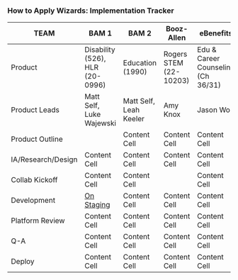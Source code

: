 ### How to Apply Wizards: Implementation Tracker


| TEAM                | BAM 1                          | BAM 2                     | Booz-Allen             |  eBenefits                         |
| -------------       | -------------                  | -------------             | -------------          | -------------                      |
| Product             | Disability (526),   HLR (20-0996) | Education (1990)          | Rogers STEM (22-10203) | Edu & Career Counseling (Ch 36/31) |
| Product Leads       | Matt Self, Luke Wajewski       | Matt Self, Leah Keeler    | Amy Knox               | Jason Wolf                         |
| Product Outline     |                                | Content Cell              | Content Cell           | Content Cell                       |
| IA/Research/Design  | Content Cell                   | Content Cell              | Content Cell           | Content Cell                       |
| Collab Kickoff      | Content Cell                   | Content Cell              |                        | Content Cell                       |
| Development         | [On Staging](https://staging.va.gov/disability/file-disability-claim-form-21-526ez/introduction)                     | Content Cell              | Content Cell           | Content Cell                       |
| Platform Review     | Content Cell                   | Content Cell              | Content Cell           | Content Cell                       |
| Q-A                 | Content Cell                   | Content Cell              | Content Cell           | Content Cell                       |
| Deploy              | Content Cell                   | Content Cell              | Content Cell           | Content Cell                       |
